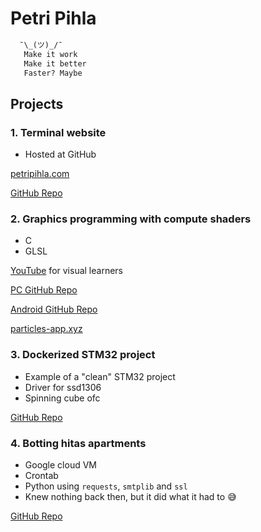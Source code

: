 # Petri Pihla

```txt
  ¯\_(ツ)_/¯  
   Make it work
   Make it better 
   Faster? Maybe 
```

## Projects

### 1. Terminal website

- Hosted at GitHub

[petripihla.com](www.petripihla.com)

[GitHub Repo](https://github.com/oasdflkjo/terminal)

### 2. Graphics programming with compute shaders
- C
- GLSL

[YouTube](https://www.youtube.com/watch?v=ePBFPLigK5E) for visual learners

[PC GitHub Repo](https://github.com/oasdflkjo/engine)

[Android GitHub Repo](https://github.com/oasdflkjo/Particles)

[particles-app.xyz](https://particles-app.xyz/)

### 3. Dockerized STM32 project
- Example of a "clean" STM32 project
- Driver for ssd1306
- Spinning cube ofc

[GitHub Repo](https://github.com/oasdflkjo/stm32-docker-build/tree/feature/spinning-cube)

### 4. Botting hitas apartments

- Google cloud VM
- Crontab
- Python using `requests`, `smtplib` and `ssl`
- Knew nothing back then, but it did what it had to 😅

[GitHub Repo](https://github.com/oasdflkjo/hitas-email-alert)



<!---
oasdflkjo/oasdflkjo is a ✨ special ✨ repository because its `README.md` (this file) appears on your GitHub profile.
You can click the Preview link to take a look at your changes.
--->

